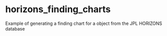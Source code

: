 # horizons_finding_charts
Example of generating a finding chart for a object from the JPL HORIZONS database
